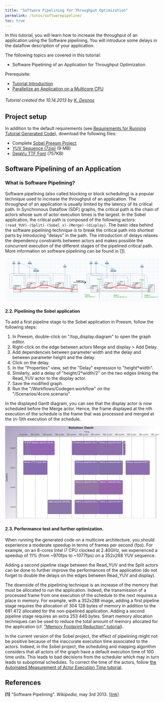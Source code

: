 ```yaml
---
title: "Software Pipelining for Throughput Optimization"
permalink: /tutos/softwarepipeline/
toc: true
---
```


In this tutorial, you will learn how to increase the throughput of an application using the Software pipelining. You will introduce some delays in the dataflow description of your application.

The following topics are covered in this tutorial:

*   Software Pipelining of an Application for Throughput Optimization

Prerequisite: 
* [Tutorial Introduction](/tutos/intro)
* [Parallelize an Application on a Multicore CPU](/tutos/parasobel)


###### Tutorial created the 10.14.2013 by [K. Desnos](mailto:kdesnos@insa-rennes.fr)

## Project setup

In addition to the default requirements (see [Requirements for Running Tutorial Generated Code](/tutos/intro/#requirements-for-running-tutorial-generated-code)), download the following files:

*   Complete [Sobel Preesm Project](/assets/tutos/parasobel/tutorial1_result.zip)
*   [YUV Sequence (7zip)](/assets/downloads/akiyo_cif.7z) (9 MB)
*   [DejaVu TTF Font](/assets/downloads/DejaVuSans.ttf) (757KB)

## Software Pipelining of an Application

### What is Software Pipelining?

Software pipelining (also called blocking or block scheduling) is a popular technique used to increase the throughput of an application. The throughput of an application is usually limited by the latency of its critical path. In Synchronous Dataflow (SDF) graphs, the critical path is the chain of actors whose sum of actor execution times is the largest. In the Sobel application, the critical path is composed of the following actors: ```(read_YUV)-(Split)-(Sobel_x)-(Merge)-(display)```. The basic idea behind the software pipelining technique is to break the critical path into shortest parts by introducing "delays" in the path. The introduction of delays relaxes the dependency constraints between actors and makes possible the concurrent execution of the different stages of the pipelined critical path. More information on software pipelining can be found in [\[1\]](#references).

[![](/assets/tutos/softwarepipeline/sobel_pipelining.png)](/assets/tutos/softwarepipeline/sobel_pipelining.png)

#### 2.2. Pipelining the Sobel application

To add a first pipeline stage to the Sobel application in Preesm, follow the following steps:

1.  In Preesm, double-click on "/top_display.diagram" to open the graph editor.
2.  Right-click on the edge between actors Merge and display > Add Delay.
3.  Add dependencies between parameter width and the delay and between parameter height and the delay.
4.  Click on the delay.
5.  In the "Properties" view, set the "Delay" expression to "height*width".
6.  Similarly, add a delay of "height/2*width/2" on the two edges linking the Read_YUV actor to the display actor.
7.  Save the modified graph.
8.  Run the "/Workflows/Codegen.workflow" on the "/Scenarios/4core.scenario".

In the displayed Gantt diagram, you can see that the display actor is now scheduled before the Merge actor. Hence, the frame displayed at the nth execution of the schedule is the frame that was processed and merged at the (n-1)th execution of the schedule.

![](/assets/tutos/softwarepipeline/4coregantt_1pipeline.png)

#### 2.3. Performance test and further optimization.

When running the generated code on a multicore architecture, you should experience a moderate speedup in terms of frames per second (fps). For example, on an 8-cores Intel i7 CPU clocked at 2.40GHz, we experienced a speedup of 11% (from ~970fps to ~1077fps) on a 352x288 YUV sequence.

Adding a second pipeline stage between the Read\_YUV and the Split actors can be done to further improve the performances of the application (do not forget to double the delays on the edges between Read\_YUV and display).

The downside of the pipelining technique is an increase of the memory that must be allocated to run the application. Indeed, the transmission of a processed frame from one execution of the schedule to the next requires a place in memory. For example, with a 352x288 image, adding a first pipeline stage requires the allocation of 304 128 bytes of memory in addition to the 681 472 allocated for the non-pipelined application. Adding a second pipeline stage requires an extra 253 440 bytes. Smart memory allocation techniques can be used to reduce the total amount of memory allocated for the application (cf. ["Memory Footprint Reduction" tutorial](/tutos/memory)).

In the current version of the Sobel project, the effect of pipelining might not be positive because of the inaccurate execution time associated to the actors. Indeed, in the Sobel project, the scheduling and mapping algorithm considers that all actors of the graph have a default execution time of 100 time units. This leads to bad decisions from the scheduler which may in turn leads to suboptimal schedules. To correct the time of the actors, follow [the Automated Measurement of Actor Execution Time tutorial](/tutos/instrumentation).

References
----------

**\[1\]** "Software Pipelining". _Wikipedia_, may 3rd 2013. [\[link\]](http://en.wikipedia.org/w/index.php?title=Software_pipelining&oldid=551016521)
